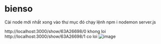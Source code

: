# bienso
Cài node mới nhất
xong vào thư mục đó chạy lệnh
npm i
nodemon server.js

http://localhost:3000/show/63A26698/0 khong loi
http://localhost:3000/show/63A26698/1 co loi
![image](https://github.com/user-attachments/assets/2ebaf533-7e08-4334-8351-284f759584be)
